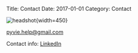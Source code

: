 Title: Contact
Date: 2017-01-01
Category: Contact

![headshot]({filename}../images/Feeny_Nolan.JPG){width=450}

pyvie.help@gmail.com

Contact info:
[LinkedIn](https://www.linkedin.com/in/nolan-feeny-375893132/)

